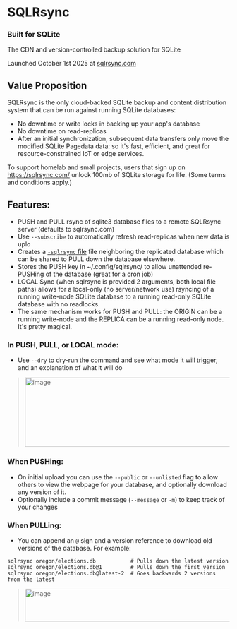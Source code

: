 # SQLRsync
### Built for SQLite
The CDN and version-controlled backup solution for SQLite

Launched October 1st 2025 at [sqlrsync.com](https://sqlrsync.com/)

## Value Proposition
SQLRsync is the only cloud-backed SQLite backup and content distribution system that can be run against running SQLite databases:
- No downtime or write locks in backing up your app's database
- No downtime on read-replicas
- After an initial synchronization, subsequent data transfers only move the modified SQLite Pagedata data: so it's fast, efficient, and great for resource-constrained IoT or edge services.

To support homelab and small projects, users that sign up on https://sqlrsync.com/ unlock 100mb of SQLite storage for life.  (Some terms and conditions apply.)

## Features:
- PUSH and PULL rsync of sqlite3 database files to a remote SQLRsync server (defaults to sqlrsync.com)
- Use `--subscribe` to automatically refresh read-replicas when new data is uplo
- Creates a [`-sqlrsync` file](https://sqlrsync.com/help/dash-sqlrsync) file neighboring the replicated database which can be shared to PULL down the database elsewhere.
- Stores the PUSH key in ~/.config/sqlrsync/ to allow unattended re-PUSHing of the database (great for a cron job)
- LOCAL Sync (when sqlrsync is provided 2 arguments, both local file paths) allows for a local-only (no server/network use) rsyncing of a running write-node SQLite database to a running read-only SQLite database with no readlocks.
- The same mechanism works for PUSH and PULL: the ORIGIN can be a running write-node and the REPLICA can be a running read-only node.  It's pretty magical.

### In PUSH, PULL, or LOCAL mode:
- Use `--dry` to dry-run the command and see what mode it will trigger, and an explanation of what it will do

> <img width="600" height="157" alt="image" src="https://github.com/user-attachments/assets/1988770e-e79d-473a-bd3b-58815dfd6864" />

### When PUSHing:
- On initial upload you can use the `--public` or `--unlisted` flag to allow others to view the webpage for your database, and optionally download any version of it.
- Optionally include a commit message (`--message` or `-m`) to keep track of your changes

### When PULLing:
- You can append an `@` sign and a version reference to download old versions of the database.  For example:
```
sqlrsync oregon/elections.db           # Pulls down the latest version
sqlrsync oregon/elections.db@1         # Pulls down the first version
sqlrsync oregon/elections.db@latest-2  # Goes backwards 2 versions from the latest
```

>  <img width="553" height="74" alt="image" src="https://github.com/user-attachments/assets/1a6608d0-0d66-4801-be98-06ce158f8e6f" />
